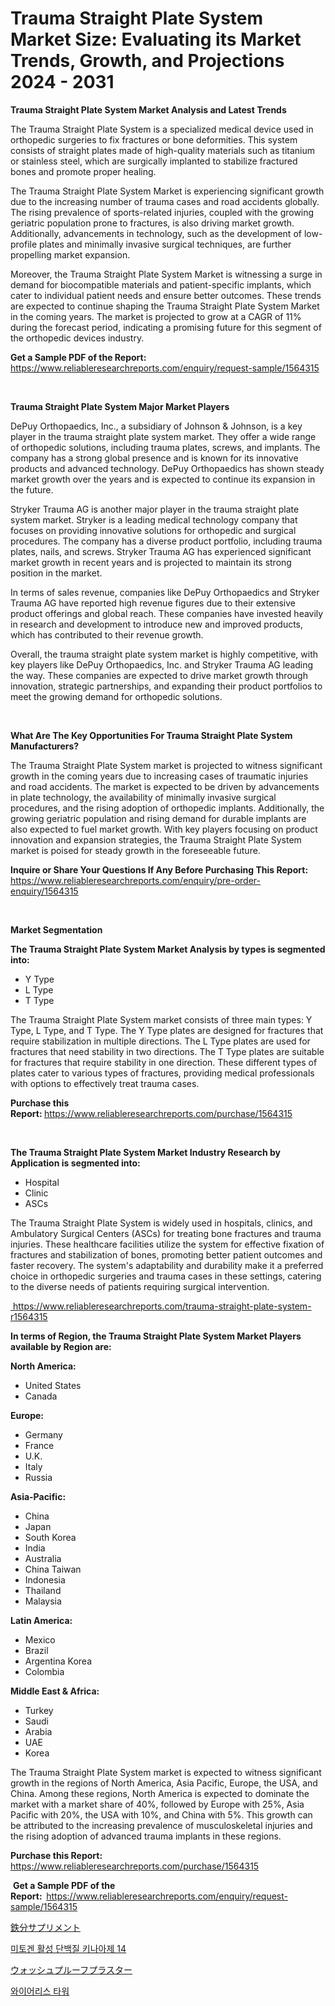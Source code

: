 <p><h1>Trauma Straight Plate System Market Size: Evaluating its Market Trends, Growth, and Projections 2024 - 2031</h1></p><p><strong>Trauma Straight Plate System Market Analysis and Latest Trends</strong></p>
<p><p>The Trauma Straight Plate System is a specialized medical device used in orthopedic surgeries to fix fractures or bone deformities. This system consists of straight plates made of high-quality materials such as titanium or stainless steel, which are surgically implanted to stabilize fractured bones and promote proper healing.</p><p>The Trauma Straight Plate System Market is experiencing significant growth due to the increasing number of trauma cases and road accidents globally. The rising prevalence of sports-related injuries, coupled with the growing geriatric population prone to fractures, is also driving market growth. Additionally, advancements in technology, such as the development of low-profile plates and minimally invasive surgical techniques, are further propelling market expansion.</p><p>Moreover, the Trauma Straight Plate System Market is witnessing a surge in demand for biocompatible materials and patient-specific implants, which cater to individual patient needs and ensure better outcomes. These trends are expected to continue shaping the Trauma Straight Plate System Market in the coming years. The market is projected to grow at a CAGR of 11% during the forecast period, indicating a promising future for this segment of the orthopedic devices industry.</p></p>
<p><strong>Get a Sample PDF of the Report:&nbsp;</strong> <a href="https://www.reliableresearchreports.com/enquiry/request-sample/1564315">https://www.reliableresearchreports.com/enquiry/request-sample/1564315</a></p>
<p>&nbsp;</p>
<p><strong>Trauma Straight Plate System Major Market Players</strong></p>
<p><p>DePuy Orthopaedics, Inc., a subsidiary of Johnson & Johnson, is a key player in the trauma straight plate system market. They offer a wide range of orthopedic solutions, including trauma plates, screws, and implants. The company has a strong global presence and is known for its innovative products and advanced technology. DePuy Orthopaedics has shown steady market growth over the years and is expected to continue its expansion in the future.</p><p>Stryker Trauma AG is another major player in the trauma straight plate system market. Stryker is a leading medical technology company that focuses on providing innovative solutions for orthopedic and surgical procedures. The company has a diverse product portfolio, including trauma plates, nails, and screws. Stryker Trauma AG has experienced significant market growth in recent years and is projected to maintain its strong position in the market.</p><p>In terms of sales revenue, companies like DePuy Orthopaedics and Stryker Trauma AG have reported high revenue figures due to their extensive product offerings and global reach. These companies have invested heavily in research and development to introduce new and improved products, which has contributed to their revenue growth.</p><p>Overall, the trauma straight plate system market is highly competitive, with key players like DePuy Orthopaedics, Inc. and Stryker Trauma AG leading the way. These companies are expected to drive market growth through innovation, strategic partnerships, and expanding their product portfolios to meet the growing demand for orthopedic solutions.</p></p>
<p>&nbsp;</p>
<p><strong>What Are The Key Opportunities For Trauma Straight Plate System Manufacturers?</strong></p>
<p><p>The Trauma Straight Plate System market is projected to witness significant growth in the coming years due to increasing cases of traumatic injuries and road accidents. The market is expected to be driven by advancements in plate technology, the availability of minimally invasive surgical procedures, and the rising adoption of orthopedic implants. Additionally, the growing geriatric population and rising demand for durable implants are also expected to fuel market growth. With key players focusing on product innovation and expansion strategies, the Trauma Straight Plate System market is poised for steady growth in the foreseeable future.</p></p>
<p><strong>Inquire or Share Your Questions If Any Before Purchasing This Report:</strong> <a href="https://www.reliableresearchreports.com/enquiry/pre-order-enquiry/1564315">https://www.reliableresearchreports.com/enquiry/pre-order-enquiry/1564315</a></p>
<p>&nbsp;</p>
<p><strong>Market Segmentation</strong></p>
<p><strong>The Trauma Straight Plate System Market Analysis by types is segmented into:</strong></p>
<p><ul><li>Y Type</li><li>L Type</li><li>T Type</li></ul></p>
<p><p>The Trauma Straight Plate System market consists of three main types: Y Type, L Type, and T Type. The Y Type plates are designed for fractures that require stabilization in multiple directions. The L Type plates are used for fractures that need stability in two directions. The T Type plates are suitable for fractures that require stability in one direction. These different types of plates cater to various types of fractures, providing medical professionals with options to effectively treat trauma cases.</p></p>
<p><strong>Purchase this Report:&nbsp;</strong><a href="https://www.reliableresearchreports.com/purchase/1564315">https://www.reliableresearchreports.com/purchase/1564315</a></p>
<p>&nbsp;</p>
<p><strong>The Trauma Straight Plate System Market Industry Research by Application is segmented into:</strong></p>
<p><ul><li>Hospital</li><li>Clinic</li><li>ASCs</li></ul></p>
<p><p>The Trauma Straight Plate System is widely used in hospitals, clinics, and Ambulatory Surgical Centers (ASCs) for treating bone fractures and trauma injuries. These healthcare facilities utilize the system for effective fixation of fractures and stabilization of bones, promoting better patient outcomes and faster recovery. The system's adaptability and durability make it a preferred choice in orthopedic surgeries and trauma cases in these settings, catering to the diverse needs of patients requiring surgical intervention.</p></p>
<p><a href="https://www.reliableresearchreports.com/trauma-straight-plate-system-r1564315">&nbsp;https://www.reliableresearchreports.com/trauma-straight-plate-system-r1564315</a></p>
<p><strong>In terms of Region, the Trauma Straight Plate System Market Players available by Region are:</strong></p>
<p>
    <p> <strong> North America: </strong>
        <ul>
            <li>United States</li>
            <li>Canada</li>
        </ul>
        </p> 
    <p> <strong> Europe: </strong>
        <ul>
            <li>Germany</li>
            <li>France</li>
            <li>U.K.</li>
            <li>Italy</li>
            <li>Russia</li>
        </ul>
        </p> 
    <p> <strong> Asia-Pacific: </strong>
        <ul>
            <li>China</li>
            <li>Japan</li>
            <li>South Korea</li>
            <li>India</li>
            <li>Australia</li>
            <li>China Taiwan</li>
            <li>Indonesia</li>
            <li>Thailand</li>
            <li>Malaysia</li>
        </ul>
        </p> 
    <p> <strong> Latin America: </strong>
        <ul>
            <li>Mexico</li>
            <li>Brazil</li>
            <li>Argentina Korea</li>
            <li>Colombia</li>
        </ul>
        </p> 
    <p> <strong> Middle East & Africa: </strong>
        <ul>
            <li>Turkey</li>
            <li>Saudi</li>
            <li>Arabia</li>
            <li>UAE</li>
            <li>Korea</li>
        </ul>
    </p>
    </p>
<p><p>The Trauma Straight Plate System market is expected to witness significant growth in the regions of North America, Asia Pacific, Europe, the USA, and China. Among these regions, North America is expected to dominate the market with a market share of 40%, followed by Europe with 25%, Asia Pacific with 20%, the USA with 10%, and China with 5%. This growth can be attributed to the increasing prevalence of musculoskeletal injuries and the rising adoption of advanced trauma implants in these regions.</p></p>
<p><strong>Purchase this Report: </strong><a href="https://www.reliableresearchreports.com/purchase/1564315">https://www.reliableresearchreports.com/purchase/1564315</a></p>
<p>&nbsp;<strong>Get a Sample PDF of the Report:&nbsp;&nbsp;</strong><a href="https://www.reliableresearchreports.com/enquiry/request-sample/1564315">https://www.reliableresearchreports.com/enquiry/request-sample/1564315</a></p>
<p><strong></strong></p>
<p><p><a href="https://medium.com/@eugenethompson65/%E9%89%84%E3%82%B5%E3%83%97%E3%83%AA%E3%83%A1%E3%83%B3%E3%83%88%E5%B8%82%E5%A0%B4%E3%81%AE%E3%83%88%E3%83%AC%E3%83%B3%E3%83%89%E3%81%A8%E5%B8%82%E5%A0%B4%E5%88%86%E6%9E%90%E3%81%AF-2024%E5%B9%B4%E3%81%8B%E3%82%892031%E5%B9%B4%E3%81%BE%E3%81%A7%E3%81%AE%E6%9C%9F%E9%96%93%E3%81%AB%E4%BA%88%E6%B8%AC%E3%81%95%E3%82%8C%E3%81%A6%E3%81%84%E3%81%BE%E3%81%99-8642ef2a0dab">鉄分サプリメント</a></p><p><a href="https://medium.com/@matthiasdkins856/mitogen-activated-protein-kinase-14-%EC%8B%9C%EC%9E%A5-%EB%B3%B4%EA%B3%A0%EC%84%9C%EB%8A%94%EC%9D%B4-%EC%8B%9C%EC%9E%A5%EC%9D%98-%EC%B5%9C%EC%8B%A0-%ED%8A%B8%EB%A0%8C%EB%93%9C%EC%99%80-%EC%84%B1%EC%9E%A5-%EA%B8%B0%ED%9A%8C%EB%A5%BC-%EB%B3%B4%EC%97%AC%EC%A4%8D%EB%8B%88%EB%8B%A4-4aef16bc7ea6">미토겐 활성 단백질 키나아제 14</a></p><p><a href="https://medium.com/@candiceveum_27405/%E8%80%90%E6%B0%B4%E6%80%A7%E3%81%AE%E3%81%82%E3%82%8B%E7%B5%86%E5%89%B5%E8%86%8F%E3%81%AE%E5%B8%82%E5%A0%B4%E8%A6%8F%E6%A8%A1-cagr-%E3%83%88%E3%83%AC%E3%83%B3%E3%83%89-2024-2030-8d4698b18913">ウォッシュプルーフプラスター</a></p><p><a href="https://medium.com/@lilmama456456/%EB%AC%B4%EC%84%A0-%ED%83%80%EC%9B%8C-%EC%8B%9C%EC%9E%A5-%EA%B7%9C%EB%AA%A8%EC%9D%98-%EC%A6%9D%EA%B0%80%EB%8A%94-%EA%B8%80%EB%A1%9C%EB%B2%8C-%EC%82%B0%EC%97%85%EC%97%90%EC%84%9C-%EC%B5%9C%EC%A0%81%EC%9D%98-%EB%A7%88%EC%BC%80%ED%8C%85-%EC%B1%84%EB%84%90%EC%9D%84-%EB%B3%B4%EC%97%AC%EC%A4%8D%EB%8B%88%EB%8B%A4-dc893d1b114e">와이어리스 타워</a></p></p>
